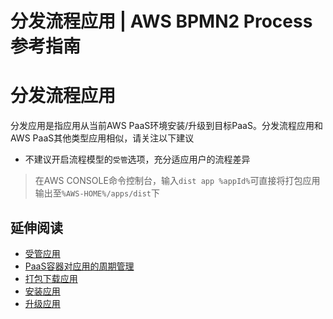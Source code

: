 # 分发流程应用 | AWS BPMN2 Process参考指南

# 分发流程应用

分发应用是指应用从当前AWS PaaS环境安装/升级到目标PaaS。分发流程应用和AWS PaaS其他类型应用相似，请关注以下建议

  * 不建议开启流程模型的`受管`选项，充分适应用户的流程差异

> 在AWS CONSOLE命令控制台，输入`dist app %appId%`可直接将打包应用输出至`%AWS-HOME%/apps/dist`下

## 延伸阅读

  * [受管应用](<https://docs.awspaas.com/reference-guide/aws-paas-env-guide/managed/README.html>)
  * [PaaS容器对应用的周期管理](<https://docs.awspaas.com/reference-guide/aws-paas-container-reference-guide/app_lifecycle/README.html>)
  * [打包下载应用](<https://docs.awspaas.com/getting-started-guide/aws-app-create-started-guide/step4/README.html>)
  * [安装应用](<https://docs.awspaas.com/user-manual/aws-pass-console-user-manual-amc/application_install/README.html>)
  * [升级应用](<https://docs.awspaas.com/user-manual/aws-pass-console-user-manual-amc/application_upgrade/README.html>)